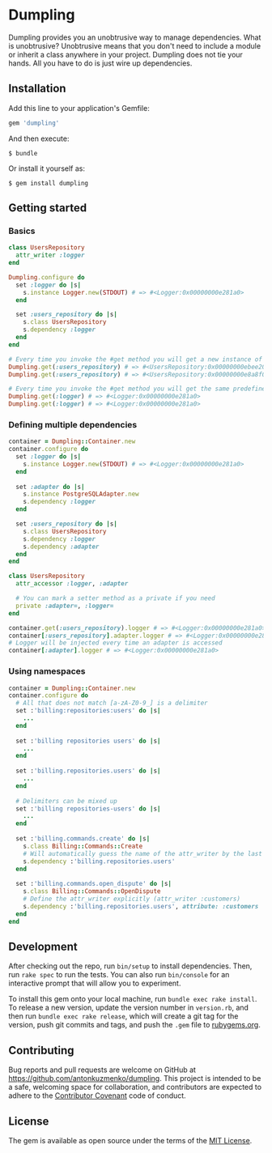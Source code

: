 # Dumpling

Dumpling provides you an unobtrusive way to manage dependencies.
What is unobtrusive? Unobtrusive means that you don't need to include a module or inherit a class anywhere in your project.
Dumpling does not tie your hands. All you have to do is just wire up dependencies.

## Installation

Add this line to your application's Gemfile:

```ruby
gem 'dumpling'
```

And then execute:

    $ bundle

Or install it yourself as:

    $ gem install dumpling

## Getting started

### Basics

```ruby
class UsersRepository
  attr_writer :logger
end

Dumpling.configure do
  set :logger do |s|
    s.instance Logger.new(STDOUT) # => #<Logger:0x00000000e281a0>
  end

  set :users_repository do |s|
    s.class UsersRepository
    s.dependency :logger
  end
end

# Every time you invoke the #get method you will get a new instance of the #class
Dumpling.get(:users_repository) # => #<UsersRepository:0x00000000ebee20>
Dumpling.get(:users_repository) # => #<UsersRepository:0x00000000e8a8f0>

# Every time you invoke the #get method you will get the same predefined #instance
Dumpling.get(:logger) # => #<Logger:0x00000000e281a0>
Dumpling.get(:logger) # => #<Logger:0x00000000e281a0>
```

### Defining multiple dependencies

```ruby
container = Dumpling::Container.new
container.configure do
  set :logger do |s|
    s.instance Logger.new(STDOUT) # => #<Logger:0x00000000e281a0>
  end
  
  set :adapter do |s|
    s.instance PostgreSQLAdapter.new
    s.dependency :logger
  end

  set :users_repository do |s|
    s.class UsersRepository
    s.dependency :logger
    s.dependency :adapter
  end
end

class UsersRepository
  attr_accessor :logger, :adapter

  # You can mark a setter method as a private if you need
  private :adapter=, :logger=
end

container.get(:users_repository).logger # => #<Logger:0x00000000e281a0>
container[:users_repository].adapter.logger # => #<Logger:0x00000000e281a0>
# Logger will be injected every time an adapter is accessed
container[:adapter].logger # => #<Logger:0x00000000e281a0>
```

### Using namespaces

```ruby
container = Dumpling::Container.new
container.configure do
  # All that does not match [a-zA-Z0-9_] is a delimiter
  set :'billing:repositories:users' do |s|
    ...
  end
  
  set :'billing repositories users' do |s|
    ...
  end
  
  set :'billing.repositories.users' do |s|
    ...
  end
  
  # Delimiters can be mixed up
  set :'billing repositories-users' do |s|
    ...
  end
  
  set :'billing.commands.create' do |s|
    s.class Billing::Commands::Create
    # Will automatically guess the name of the attr_writer by the last word (attr_writer :users)
    s.dependency :'billing.repositories.users'
  end
  
  set :'billing.commands.open_dispute' do |s|
    s.class Billing::Commands::OpenDispute
    # Define the attr_writer explicitly (attr_writer :customers)
    s.dependency :'billing.repositories.users', attribute: :customers
  end
end
```

## Development

After checking out the repo, run `bin/setup` to install dependencies. Then, run `rake spec` to run the tests. You can also run `bin/console` for an interactive prompt that will allow you to experiment.

To install this gem onto your local machine, run `bundle exec rake install`. To release a new version, update the version number in `version.rb`, and then run `bundle exec rake release`, which will create a git tag for the version, push git commits and tags, and push the `.gem` file to [rubygems.org](https://rubygems.org).

## Contributing

Bug reports and pull requests are welcome on GitHub at https://github.com/antonkuzmenko/dumpling. This project is intended to be a safe, welcoming space for collaboration, and contributors are expected to adhere to the [Contributor Covenant](http://contributor-covenant.org) code of conduct.


## License

The gem is available as open source under the terms of the [MIT License](http://opensource.org/licenses/MIT).

